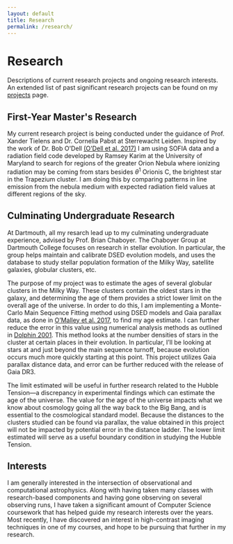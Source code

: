 ```yaml
---
layout: default
title: Research
permalink: /research/
---
```


# Research
Descriptions of current research projects and ongoing research interests.
<br>An extended list of past significant research projects can be found on my <a href="http://www.catherineslaughter.space/projects/">projects</a> page.

## First-Year Master's Research
My current research project is being conducted under the guidance of Prof. Xander Tielens and Dr. Cornelia Pabst at Sterrewacht Leiden. Inspired by the work of Dr. Bob O'Dell [(O'Dell et al. 2017)](https://ui.adsabs.harvard.edu/abs/2017ApJ...837..151O/abstract) I am using SOFIA data and a radiation field code developed by Ramsey Karim at the University of Maryland to search for regions of the greater Orion Nebula where ionizing radiation may be coming from stars besides $\theta^1$ Orionis C, the brightest star in the Trapezium cluster. I am doing this by comparing patterns in line emission from the nebula medium with expected radiation field values at different regions of the sky. 

## Culminating Undergraduate Research
At Dartmouth, all my resarch lead up to my culminating undergraduate experience, advised by Prof. Brian Chaboyer. The Chaboyer Group at Dartmouth College focuses on research in stellar evolution. In particular, the group helps maintain and calibrate DSED evolution models, and uses the database to study stellar population formation of the Milky Way, satellite galaxies, globular clusters, etc.

The purpose of my project was to estimate the ages of several globular clusters in the Milky Way. These clusters contain the oldest stars in the galaxy, and determining the age of them provides a strict lower limit on the overall age of the universe. In order to do this, I am implementing a Monte-Carlo Main Sequence Fitting method using DSED models and Gaia parallax data, as done in <a href="https://iopscience.iop.org/article/10.3847/1538-4357/aa6574" target="_blank">O’Malley et al. 2017</a>, to find my age estimate. I can further reduce the error in this value using numerical analysis methods as outlined in  <a href="https://academic.oup.com/mnras/article/332/1/91/975077" target="_blank">Dolphin 2001</a>. This method looks at the number densities of stars in the cluster at certain places in their evolution. In particular, I’ll be looking at stars at and just beyond the main sequence turnoff, because evolution occurs much more quickly starting at this point. This project utilizes Gaia parallax distance data, and error can be further reduced with the release of Gaia DR3. 

The limit estimated will be useful in further research related to the Hubble Tension—a discrepancy in experimental findings which can estimate the age of the universe. The value for the age of the universe impacts what we know about cosmology going all the way back to the Big Bang, and is essential to the cosmological standard model. Because the distances to the clusters studied can be found via parallax, the value obtained in this project will not be impacted by potential error in the distance ladder. The lower limit estimated will serve as a useful boundary condition in studying the Hubble Tension.

## Interests
I am generally interested in the intersection of observational and computational astrophysics. Along with having taken many classes with research-based components and having gone observing on several observing runs, I have taken a significant amount of Computer Science coursework that has helped guide my research interests over the years. Most recently, I have discovered an interest in high-contrast imaging techniques in one of my courses, and hope to be pursuing that further in my research.

